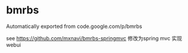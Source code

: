 # bmrbs
Automatically exported from code.google.com/p/bmrbs

see https://github.com/mxnavi/bmrbs-springmvc 修改为spring mvc 实现webui
